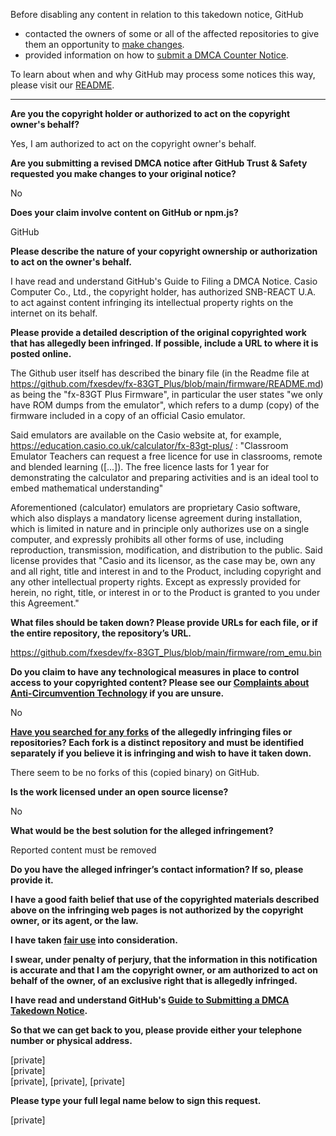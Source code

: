 Before disabling any content in relation to this takedown notice, GitHub
- contacted the owners of some or all of the affected repositories to give them an opportunity to [make changes](https://docs.github.com/en/github/site-policy/dmca-takedown-policy#a-how-does-this-actually-work).
- provided information on how to [submit a DMCA Counter Notice](https://docs.github.com/en/articles/guide-to-submitting-a-dmca-counter-notice).

To learn about when and why GitHub may process some notices this way, please visit our [README](https://github.com/github/dmca/blob/master/README.md#anatomy-of-a-takedown-notice).

---

**Are you the copyright holder or authorized to act on the copyright owner's behalf?**

Yes, I am authorized to act on the copyright owner's behalf.

**Are you submitting a revised DMCA notice after GitHub Trust & Safety requested you make changes to your original notice?**

No

**Does your claim involve content on GitHub or npm.js?**

GitHub

**Please describe the nature of your copyright ownership or authorization to act on the owner's behalf.**

I have read and understand GitHub's Guide to Filing a DMCA Notice. Casio Computer Co., Ltd., the copyright holder, has authorized SNB-REACT U.A. to act against content infringing its intellectual property rights on the internet on its behalf.

**Please provide a detailed description of the original copyrighted work that has allegedly been infringed. If possible, include a URL to where it is posted online.**

The Github user itself has described the binary file (in the Readme file at https://github.com/fxesdev/fx-83GT_Plus/blob/main/firmware/README.md) as being the "fx-83GT Plus Firmware", in particular the user states "we only have ROM dumps from the emulator", which refers to a dump (copy) of the firmware included in a copy of an official Casio emulator.

Said emulators are available on the Casio website at, for example, https://education.casio.co.uk/calculator/fx-83gt-plus/ : "Classroom Emulator
Teachers can request a free licence for use in classrooms, remote and blended learning ([...]).
The free licence lasts for 1 year for demonstrating the calculator and preparing activities and is an ideal tool to embed mathematical understanding"

Aforementioned (calculator) emulators are proprietary Casio software, which also displays a mandatory license agreement during installation, which is limited in nature and in principle only authorizes use on a single computer, and expressly prohibits all other forms of use, including reproduction, transmission, modification, and distribution to the public.
Said license provides that "Casio and its licensor, as the case may be, own any and all right, title and interest in and to the Product, including copyright and any other intellectual property rights. Except as expressly provided for herein, no right, title, or interest in or to the Product is granted to you under this Agreement."

**What files should be taken down? Please provide URLs for each file, or if the entire repository, the repository’s URL.**

https://github.com/fxesdev/fx-83GT_Plus/blob/main/firmware/rom_emu.bin

**Do you claim to have any technological measures in place to control access to your copyrighted content? Please see our <a href="https://docs.github.com/articles/guide-to-submitting-a-dmca-takedown-notice#complaints-about-anti-circumvention-technology">Complaints about Anti-Circumvention Technology</a> if you are unsure.**

No

**<a href="https://docs.github.com/articles/dmca-takedown-policy#b-what-about-forks-or-whats-a-fork">Have you searched for any forks</a> of the allegedly infringing files or repositories? Each fork is a distinct repository and must be identified separately if you believe it is infringing and wish to have it taken down.**

There seem to be no forks of this (copied binary) on GitHub.

**Is the work licensed under an open source license?**

No

**What would be the best solution for the alleged infringement?**

Reported content must be removed

**Do you have the alleged infringer’s contact information? If so, please provide it.**

**I have a good faith belief that use of the copyrighted materials described above on the infringing web pages is not authorized by the copyright owner, or its agent, or the law.**

**I have taken <a href="https://www.lumendatabase.org/topics/22">fair use</a> into consideration.**

**I swear, under penalty of perjury, that the information in this notification is accurate and that I am the copyright owner, or am authorized to act on behalf of the owner, of an exclusive right that is allegedly infringed.**

**I have read and understand GitHub's <a href="https://docs.github.com/articles/guide-to-submitting-a-dmca-takedown-notice/">Guide to Submitting a DMCA Takedown Notice</a>.**

**So that we can get back to you, please provide either your telephone number or physical address.**

[private]  
[private]  
[private], [private], [private]

**Please type your full legal name below to sign this request.**

[private]
